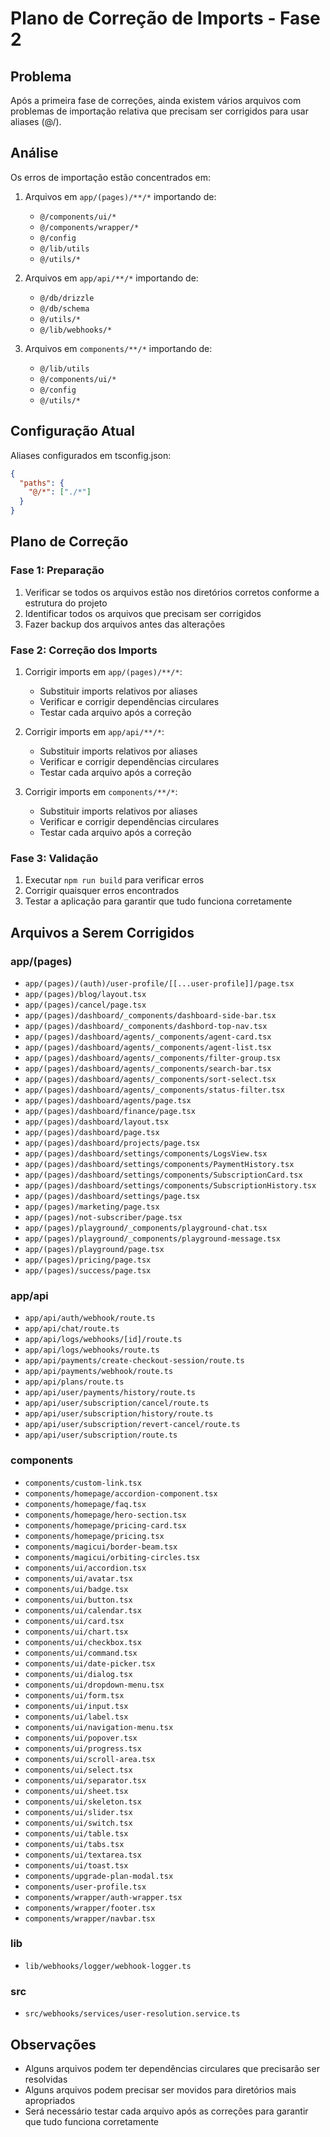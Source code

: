 # Plano de Correção de Imports - Fase 2

## Problema
Após a primeira fase de correções, ainda existem vários arquivos com problemas de importação relativa que precisam ser corrigidos para usar aliases (@/).

## Análise
Os erros de importação estão concentrados em:

1. Arquivos em `app/(pages)/**/*` importando de:
   - `@/components/ui/*`
   - `@/components/wrapper/*`
   - `@/config`
   - `@/lib/utils`
   - `@/utils/*`

2. Arquivos em `app/api/**/*` importando de:
   - `@/db/drizzle`
   - `@/db/schema`
   - `@/utils/*`
   - `@/lib/webhooks/*`

3. Arquivos em `components/**/*` importando de:
   - `@/lib/utils`
   - `@/components/ui/*`
   - `@/config`
   - `@/utils/*`

## Configuração Atual
Aliases configurados em tsconfig.json:
```json
{
  "paths": {
    "@/*": ["./*"]
  }
}
```

## Plano de Correção

### Fase 1: Preparação
1. Verificar se todos os arquivos estão nos diretórios corretos conforme a estrutura do projeto
2. Identificar todos os arquivos que precisam ser corrigidos
3. Fazer backup dos arquivos antes das alterações

### Fase 2: Correção dos Imports
1. Corrigir imports em `app/(pages)/**/*`:
   - Substituir imports relativos por aliases
   - Verificar e corrigir dependências circulares
   - Testar cada arquivo após a correção

2. Corrigir imports em `app/api/**/*`:
   - Substituir imports relativos por aliases
   - Verificar e corrigir dependências circulares
   - Testar cada arquivo após a correção

3. Corrigir imports em `components/**/*`:
   - Substituir imports relativos por aliases
   - Verificar e corrigir dependências circulares
   - Testar cada arquivo após a correção

### Fase 3: Validação
1. Executar `npm run build` para verificar erros
2. Corrigir quaisquer erros encontrados
3. Testar a aplicação para garantir que tudo funciona corretamente

## Arquivos a Serem Corrigidos

### app/(pages)
- `app/(pages)/(auth)/user-profile/[[...user-profile]]/page.tsx`
- `app/(pages)/blog/layout.tsx`
- `app/(pages)/cancel/page.tsx`
- `app/(pages)/dashboard/_components/dashboard-side-bar.tsx`
- `app/(pages)/dashboard/_components/dashbord-top-nav.tsx`
- `app/(pages)/dashboard/agents/_components/agent-card.tsx`
- `app/(pages)/dashboard/agents/_components/agent-list.tsx`
- `app/(pages)/dashboard/agents/_components/filter-group.tsx`
- `app/(pages)/dashboard/agents/_components/search-bar.tsx`
- `app/(pages)/dashboard/agents/_components/sort-select.tsx`
- `app/(pages)/dashboard/agents/_components/status-filter.tsx`
- `app/(pages)/dashboard/agents/page.tsx`
- `app/(pages)/dashboard/finance/page.tsx`
- `app/(pages)/dashboard/layout.tsx`
- `app/(pages)/dashboard/page.tsx`
- `app/(pages)/dashboard/projects/page.tsx`
- `app/(pages)/dashboard/settings/components/LogsView.tsx`
- `app/(pages)/dashboard/settings/components/PaymentHistory.tsx`
- `app/(pages)/dashboard/settings/components/SubscriptionCard.tsx`
- `app/(pages)/dashboard/settings/components/SubscriptionHistory.tsx`
- `app/(pages)/dashboard/settings/page.tsx`
- `app/(pages)/marketing/page.tsx`
- `app/(pages)/not-subscriber/page.tsx`
- `app/(pages)/playground/_components/playground-chat.tsx`
- `app/(pages)/playground/_components/playground-message.tsx`
- `app/(pages)/playground/page.tsx`
- `app/(pages)/pricing/page.tsx`
- `app/(pages)/success/page.tsx`

### app/api
- `app/api/auth/webhook/route.ts`
- `app/api/chat/route.ts`
- `app/api/logs/webhooks/[id]/route.ts`
- `app/api/logs/webhooks/route.ts`
- `app/api/payments/create-checkout-session/route.ts`
- `app/api/payments/webhook/route.ts`
- `app/api/plans/route.ts`
- `app/api/user/payments/history/route.ts`
- `app/api/user/subscription/cancel/route.ts`
- `app/api/user/subscription/history/route.ts`
- `app/api/user/subscription/revert-cancel/route.ts`
- `app/api/user/subscription/route.ts`

### components
- `components/custom-link.tsx`
- `components/homepage/accordion-component.tsx`
- `components/homepage/faq.tsx`
- `components/homepage/hero-section.tsx`
- `components/homepage/pricing-card.tsx`
- `components/homepage/pricing.tsx`
- `components/magicui/border-beam.tsx`
- `components/magicui/orbiting-circles.tsx`
- `components/ui/accordion.tsx`
- `components/ui/avatar.tsx`
- `components/ui/badge.tsx`
- `components/ui/button.tsx`
- `components/ui/calendar.tsx`
- `components/ui/card.tsx`
- `components/ui/chart.tsx`
- `components/ui/checkbox.tsx`
- `components/ui/command.tsx`
- `components/ui/date-picker.tsx`
- `components/ui/dialog.tsx`
- `components/ui/dropdown-menu.tsx`
- `components/ui/form.tsx`
- `components/ui/input.tsx`
- `components/ui/label.tsx`
- `components/ui/navigation-menu.tsx`
- `components/ui/popover.tsx`
- `components/ui/progress.tsx`
- `components/ui/scroll-area.tsx`
- `components/ui/select.tsx`
- `components/ui/separator.tsx`
- `components/ui/sheet.tsx`
- `components/ui/skeleton.tsx`
- `components/ui/slider.tsx`
- `components/ui/switch.tsx`
- `components/ui/table.tsx`
- `components/ui/tabs.tsx`
- `components/ui/textarea.tsx`
- `components/ui/toast.tsx`
- `components/upgrade-plan-modal.tsx`
- `components/user-profile.tsx`
- `components/wrapper/auth-wrapper.tsx`
- `components/wrapper/footer.tsx`
- `components/wrapper/navbar.tsx`

### lib
- `lib/webhooks/logger/webhook-logger.ts`

### src
- `src/webhooks/services/user-resolution.service.ts`

## Observações
- Alguns arquivos podem ter dependências circulares que precisarão ser resolvidas
- Alguns arquivos podem precisar ser movidos para diretórios mais apropriados
- Será necessário testar cada arquivo após as correções para garantir que tudo funciona corretamente 